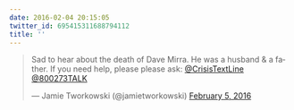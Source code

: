 ```yaml
---
date: 2016-02-04 20:15:05
twitter_id: 695415311688794112
title: ''
---
```


<blockquote class="twitter-tweet"><p lang="en" dir="ltr">Sad to hear about the death of Dave Mirra. He was a husband &amp; a father. If you need help, please please ask: <a href="https://twitter.com/CrisisTextLine?ref_src=twsrc%5Etfw">@CrisisTextLine</a> <a href="https://twitter.com/800273TALK?ref_src=twsrc%5Etfw">@800273TALK</a></p>&mdash; Jamie Tworkowski (@jamietworkowski) <a href="https://twitter.com/jamietworkowski/status/695411699696840704?ref_src=twsrc%5Etfw">February 5, 2016</a></blockquote>
<script async src="https://platform.twitter.com/widgets.js" charset="utf-8"></script>
